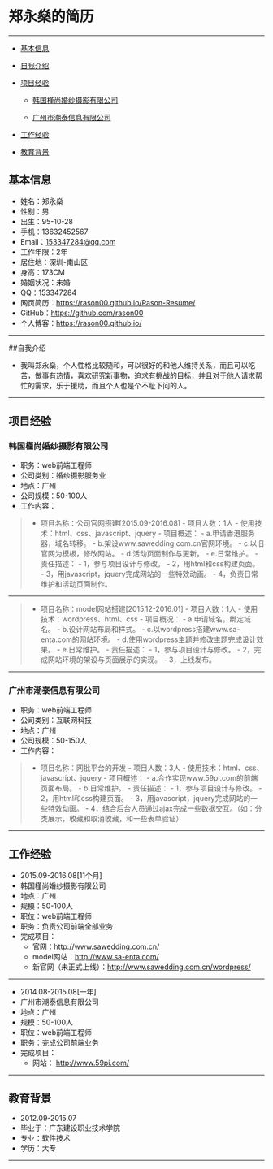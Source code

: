 # 郑永燊的简历

---

- [基本信息](#基本信息)

- [自我介绍](#自我介绍)

- [项目经验](#项目经验)
    
    - [韩国槿尚婚纱摄影有限公司](#韩国槿尚婚纱摄影有限公司)
    
    - [广州市潮泰信息有限公司](#广州市潮泰信息有限公司)
    
- [工作经验](#工作经验)
    
- [教育背景](#教育背景)

## 基本信息

- 姓名：郑永燊
- 性别：男
- 出生：95-10-28
- 手机：13632452567
- Email：153347284@qq.com
- 工作年限：2年
- 居住地：深圳-南山区
- 身高：173CM
- 婚姻状况：未婚
- QQ：153347284
- 网页简历：https://rason00.github.io/Rason-Resume/
- GitHub：https://github.com/rason00
- 个人博客：https://rason00.github.io/

---

##自我介绍
- 我叫郑永燊，个人性格比较随和，可以很好的和他人维持关系，而且可以吃苦，做事有热情，喜欢研究新事物，追求有挑战的目标，并且对于他人请求帮忙的需求，乐于援助，而且个人也是个不耻下问的人。

---

## 项目经验

### 韩国槿尚婚纱摄影有限公司

- 职务：web前端工程师
- 公司类别：婚纱摄影服务业
- 地点：广州
- 公司规模：50-100人
- 工作内容：

>   - 项目名称：公司官网搭建[2015.09-2016.08]
    - 项目人数：1人
    - 使用技术：html、css、javascript、jquery
    - 项目概述：
        - a.申请香港服务器，域名转移。
        - b.架设www.sawedding.com.cn官网环境。
        - c.以旧官网为模板，修改网站。
        - d.活动页面制作与更新。
        - e.日常维护。
    - 责任描述：
        - 1，参与项目设计与修改。 
        - 2，用html和css构建页面。 
        - 3，用javascript，jquery完成网站的一些特效动画。 
        - 4，负责日常维护和活动页面制作。
    
---

>   - 项目名称：model网站搭建[2015.12-2016.01]
    - 项目人数：1人
    - 使用技术：wordpress、html、css 
    - 项目概况： 
        - a.申请域名，绑定域名。 
        - b.设计网站布局和样式。 
        - c.以wordpress搭建www.sa-enta.com的网站环境。 
        - d.使用wordpress主题并修改主题完成设计效果。 
        - e.日常维护。
    - 责任描述：
        - 1，参与项目设计与修改。 
        - 2，完成网站环境的架设与页面展示的实现。 
        - 3，上线发布。
  
---

### 广州市潮泰信息有限公司

- 职务：web前端工程师
- 公司类别：互联网科技
- 地点：广州
- 公司规模：50-150人
- 工作内容：

>   - 项目名称：网批平台的开发
    - 项目人数：3人 
    - 使用技术：html、css、javascript、jquery
    - 项目概述： 
        - a.合作实现www.59pi.com的前端页面布局。 
        - b.日常维护。
    - 责任描述：
        - 1，参与项目设计与修改。 
        - 2，用html和css构建页面。 
        - 3，用javascript，jquery完成网站的一些特效动画。 
        - 4，结合后台人员通过ajax完成一些数据交互。（如：分类展示，收藏和取消收藏，和一些表单验证）

---

## 工作经验

- 2015.09-2016.08[11个月]
- 韩国槿尚婚纱摄影有限公司
- 地点：广州
- 规模：50-100人
- 职位：web前端工程师
- 职务：负责公司前端全部业务
- 完成项目：
    - 官网：http://www.sawedding.com.cn/
    - model网站：http://www.sa-enta.com/
    - 新官网（未正式上线）：http://www.sawedding.com.cn/wordpress/

---

- 2014.08-2015.08[一年]
- 广州市潮泰信息有限公司
- 地点：广州
- 规模：50-100人
- 职位：web前端工程师
- 职务：完成公司前端业务
- 完成项目：
    - 网站： http://www.59pi.com/

---

## 教育背景

- 2012.09-2015.07
- 毕业于：广东建设职业技术学院
- 专业：软件技术
- 学历：大专

---







